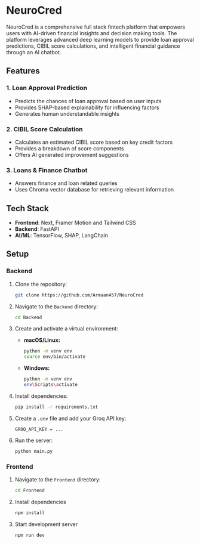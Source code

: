 # NeuroCred

NeuroCred is a comprehensive full stack fintech platform that empowers users with AI-driven financial insights and decision making tools. The platform leverages advanced deep learning models to provide loan approval predictions, CIBIL score calculations, and intelligent financial guidance through an AI chatbot.

## Features

### 1. Loan Approval Prediction
- Predicts the chances of loan approval based on user inputs
- Provides SHAP-based explainability for influencing factors
- Generates human understandable insights

### 2. CIBIL Score Calculation
- Calculates an estimated CIBIL score based on key credit factors
- Provides a breakdown of score components
- Offers AI generated improvement suggestions

### 3. Loans & Finance Chatbot
- Answers finance and loan related queries
- Uses Chroma vector database for retrieving relevant information

## Tech Stack

- **Frontend**: Next, Framer Motion and Tailwind CSS
- **Backend**: FastAPI
- **AI/ML**: TensorFlow, SHAP, LangChain

## Setup


### Backend 

1. Clone the repository:
   ```bash
   git clone https://github.com/Armaan457/NeuroCred
   ```
2. Navigate to the `Backend` directory:
   ```bash
   cd Backend
   ```
3. Create and activate a virtual environment:
   - **macOS/Linux:**
     ```bash
     python -m venv env
     source env/bin/activate
     ```
   - **Windows:**
     ```bash
     python -m venv env
     env\Scripts\activate
     ```

4. Install dependencies:
   ```bash
   pip install -r requirements.txt
   ```
5. Create a `.env` file and add your Groq API key:
   ```env
   GROQ_API_KEY = ...
   ```

6. Run the server:
   ```bash
   python main.py
   ```

### Frontend 

1. Navigate to the `Frontend` directory:
    ```bash
    cd Frontend
    ```

2. Install dependencies
    ```bash
    npm install
    ```

3. Start development server
    ```bash
    npm run dev
    ```
